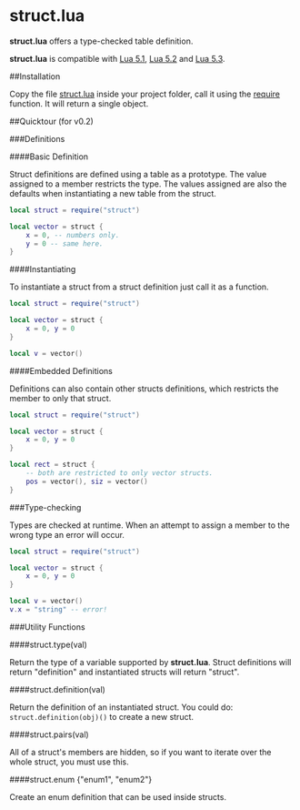 # struct.lua

__struct.lua__ offers a type-checked table definition.

__struct.lua__ is compatible with [Lua 5.1](http://www.lua.org/versions.html#5.1), [Lua 5.2](http://www.lua.org/versions.html#5.2) and [Lua 5.3](http://www.lua.org/versions.html#5.3).

##Installation

Copy the file [struct.lua](https://github.com/mpatraw/struct.lua/blob/master/struct.lua) inside your project folder, call it using the [require](http://www.lua.org/manual/5.1/manual.html#pdf-require) function. It will return a single object.

##Quicktour (for v0.2)

###Definitions

####Basic Definition

Struct definitions are defined using a table as a prototype. The value assigned to a member restricts the type. The values assigned are also the defaults when instantiating a new table from the struct.

```lua
local struct = require("struct")

local vector = struct {
	x = 0, -- numbers only.
	y = 0 -- same here.
}
```

####Instantiating

To instantiate a struct from a struct definition just call it as a function.

```lua
local struct = require("struct")

local vector = struct {
	x = 0, y = 0
}

local v = vector()
```

####Embedded Definitions

Definitions can also contain other structs definitions, which restricts the member to only that struct.

```lua
local struct = require("struct")

local vector = struct {
	x = 0, y = 0
}

local rect = struct {
	-- both are restricted to only vector structs.
	pos = vector(), siz = vector()
}
```

###Type-checking

Types are checked at runtime. When an attempt to assign a member to the wrong type an error will occur.

```lua
local struct = require("struct")

local vector = struct {
	x = 0, y = 0
}

local v = vector()
v.x = "string" -- error!
```

###Utility Functions

####struct.type(val)

Return the type of a variable supported by __struct.lua__. Struct definitions will return "definition" and instantiated structs will return "struct".

####struct.definition(val)

Return the definition of an instantiated struct. You could do: `struct.definition(obj)()` to create a new struct.

####struct.pairs(val)

All of a struct's members are hidden, so if you want to iterate over the whole struct, you must use this.

####struct.enum {"enum1", "enum2"}

Create an enum definition that can be used inside structs.
